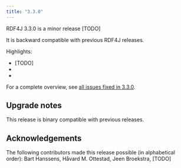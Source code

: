 ```yaml
---
title: "3.3.0"
---
```

RDF4J 3.3.0 is a minor release [TODO]

It is backward compatible with previous RDF4J releases.

Highlights:

- [TODO]
-
-

For a complete overview, see [all issues fixed in 3.3.0](https://github.com/eclipse/rdf4j/milestone/51?closed=1).

## Upgrade notes 

This release is binary compatible with previous releases. 

## Acknowledgements

The following contributors made this release possible (in alphabetical order): Bart Hanssens, Håvard M. Ottestad, Jeen Broekstra, [TODO]
